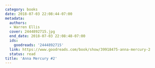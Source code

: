 ```yaml
---
category: books
date: 2018-07-03 22:08:44-07:00
metadata:
  authors:
  - Warren Ellis
  cover: 2444892715.jpg
  end_date: 2018-07-03 22:08:48-07:00
  ids:
    goodreads: '2444892715'
  link: https://www.goodreads.com/book/show/39918475-anna-mercury-2
  status: read
title: 'Anna Mercury #2'
---
```

